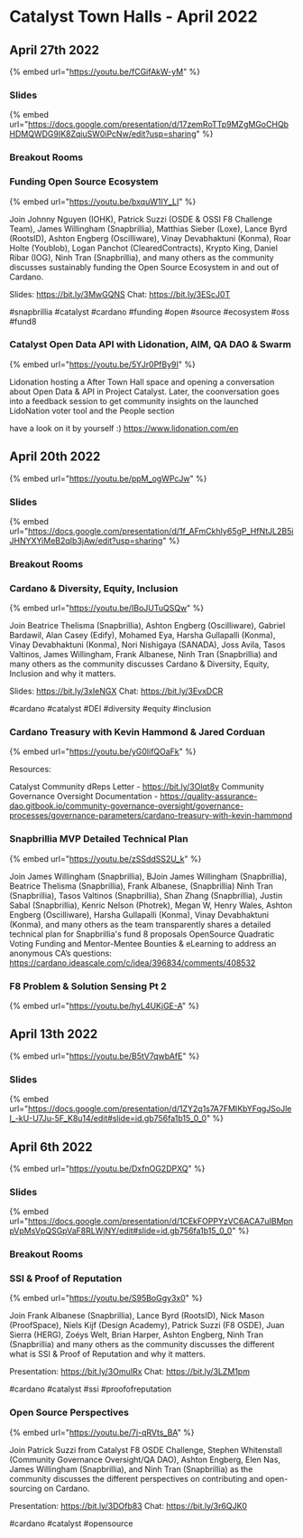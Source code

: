 # Catalyst Town Halls - April 2022

## April 27th 2022

{% embed url="https://youtu.be/fCGifAkW-yM" %}

### Slides

{% embed url="https://docs.google.com/presentation/d/17zemRoTTp9MZgMGoCHQbHDMQWDG9IK8ZqiuSW0iPcNw/edit?usp=sharing" %}

### Breakout Rooms

### Funding Open Source Ecosystem

{% embed url="https://youtu.be/bxquW1IY_LI" %}

Join Johnny Nguyen (IOHK), Patrick Suzzi (OSDE & OSSI F8 Challenge Team), James Willingham (Snapbrillia), Matthias Sieber (Loxe), Lance Byrd (RootsID), Ashton Engberg (Oscilliware), Vinay Devabhaktuni (Konma), Roar Holte (Youblob), Logan Panchot (ClearedContracts), Krypto King, Daniel Ribar (IOG), Ninh Tran (Snapbrillia), and many others as the community discusses sustainably funding the Open Source Ecosystem in and out of Cardano.

Slides: https://bit.ly/3MwGQNS Chat: https://bit.ly/3EScJ0T

\#snapbrillia #catalyst #cardano #funding #open #source #ecosystem #oss #fund8

### Catalyst Open Data API with Lidonation, AIM, QA DAO & Swarm

{% embed url="https://youtu.be/5YJr0PfBy9I" %}

Lidonation hosting a After Town Hall space and opening a conversation about Open Data & API in Project Catalyst. Later, the coonversation goes into a feedback session to get community insights on the launched LidoNation voter tool and the People section

have a look on it by yourself :) https://www.lidonation.com/en

## April 20th 2022

{% embed url="https://youtu.be/ppM_ogWPcJw" %}

### Slides

{% embed url="https://docs.google.com/presentation/d/1f_AFmCkhIy65gP_HfNtJL2B5iJHNYXYiMeB2qIb3jAw/edit?usp=sharing" %}

### Breakout Rooms

### Cardano & Diversity, Equity, Inclusion

{% embed url="https://youtu.be/IBoJUTuQSQw" %}

Join Beatrice Thelisma (Snapbrillia), Ashton Engberg (Oscilliware), Gabriel Bardawil, Alan Casey (Edify), Mohamed Eya, Harsha Gullapalli (Konma), Vinay Devabhaktuni (Konma), Nori Nishigaya (SANADA), Joss Avila, Tasos Valtinos, James Willingham, Frank Albanese, Ninh Tran (Snapbrillia) and many others as the community discusses Cardano & Diversity, Equity, Inclusion and why it matters.

Slides: https://bit.ly/3xIeNGX Chat: https://bit.ly/3EvxDCR

\#cardano #catalyst #DEI #diversity #equity #inclusion

### Cardano Treasury with Kevin Hammond & Jared Corduan

{% embed url="https://youtu.be/yG0lifQOaFk" %}

Resources:

Catalyst Community dReps Letter - https://bit.ly/3Olqt8y Community Governance Oversight Documentation - https://quality-assurance-dao.gitbook.io/community-governance-oversight/governance-processes/governance-parameters/cardano-treasury-with-kevin-hammond

### Snapbrillia MVP Detailed Technical Plan

{% embed url="https://youtu.be/zSSddSS2U_k" %}

Join James Willingham (Snapbrillia), BJoin James Willingham (Snapbrillia), Beatrice Thelisma (Snapbrillia), Frank Albanese, (Snapbrillia) Ninh Tran (Snapbrillia), Tasos Valtinos (Snapbrillia), Shan Zhang (Snapbrillia), Justin Sabal (Snapbrillia), Kenric Nelson (Photrek), Megan W, Henry Wales, Ashton Engberg (Oscilliware), Harsha Gullapalli (Konma), Vinay Devabhaktuni (Konma), and many others as the team transparently shares a detailed technical plan for Snapbrillia's fund 8 proposals OpenSource Quadratic Voting Funding and Mentor-Mentee Bounties & eLearning to address an anonymous CA’s questions: https://cardano.ideascale.com/c/idea/396834/comments/408532

### F8 Problem & Solution Sensing Pt 2

{% embed url="https://youtu.be/hyL4UKjGE-A" %}



## April 13th 2022

{% embed url="https://youtu.be/B5tV7qwbAfE" %}

### Slides

{% embed url="https://docs.google.com/presentation/d/1ZY2q1s7A7FMIKbYFqgJSoJleI_-kU-U7Ju-5F_K8u14/edit#slide=id.gb756fa1b15_0_0" %}

## April 6th 2022

{% embed url="https://youtu.be/DxfnOG2DPXQ" %}

### Slides

{% embed url="https://docs.google.com/presentation/d/1CEkFOPPYzVC6ACA7uIBMpnpVpMsVpQSGpVaF8RLWjNY/edit#slide=id.gb756fa1b15_0_0" %}

### Breakout Rooms

### SSI & Proof of Reputation

{% embed url="https://youtu.be/S95BoGgy3x0" %}

Join Frank Albanese (Snapbrillia), Lance Byrd (RootsID), Nick Mason (ProofSpace), Niels Kijf (Design Academy), Patrick Suzzi (F8 OSDE), Juan Sierra (HERG), Zoéys Welt, Brian Harper, Ashton Engberg, Ninh Tran (Snapbrillia) and many others as the community discusses the different what is SSI & Proof of Reputation and why it matters.

Presentation: https://bit.ly/3OmuIRx Chat: https://bit.ly/3LZM1pm

\#cardano #catalyst #ssi #proofofreputation

### Open Source Perspectives

{% embed url="https://youtu.be/7j-qRVts_BA" %}

Join Patrick Suzzi from Catalyst F8 OSDE Challenge, Stephen Whitenstall (Community Governance Oversight/QA DAO), Ashton Engberg, Elen Nas, James Willingham (Snapbrillia), and Ninh Tran (Snapbrillia) as the community discusses the different perspectives on contributing and open-sourcing on Cardano.

Presentation: https://bit.ly/3DOfb83 Chat: https://bit.ly/3r6QJK0

\#cardano #catalyst #opensource



